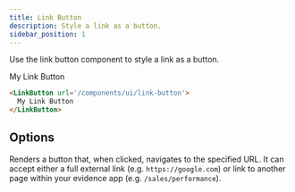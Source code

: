 ```yaml
---
title: Link Button
description: Style a link as a button.
sidebar_position: 1
---
```


Use the link button component to style a link as a button.

<DocTab>
    <div slot='preview'>
      <LinkButton url='/components/ui/link-button'>
        My Link Button
      </LinkButton>
    </div>

```markdown
<LinkButton url='/components/ui/link-button'>
  My Link Button
</LinkButton>
```
</DocTab>

## Options


<PropListing name="url" required options='string'>

Renders a button that, when clicked, navigates to the specified URL. It can accept either a full external link (e.g. `https://google.com`) or link to another page within your evidence app (e.g. `/sales/performance`).
</PropListing>